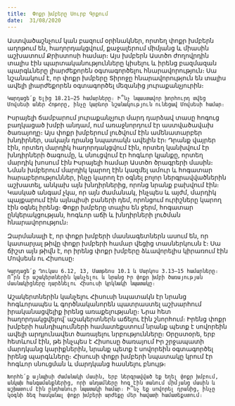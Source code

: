 ```yaml
---
title:  Փոքր խմբերը Սուրբ Գրքում
date:  31/08/2020
---
```


Աստվածաշնչում կան բազում օրինակներ, որտեղ փոքր խմբերն աղոթում են, հաղորդակցվում, քաջալերում միմյանց և միասին աշխատում Քրիստոսի համար։ Այս խմբերն Աստծո ժողովրդին տալիս էին պարտականությունները կիսելու և իրենց բազմազան պարգևները լիարժեքորեն օգտագործելու հնարավորություն։ Սա նշանակում է, որ փոքր խմբերը Տիրոջը հնարավորություն են տալիս ավելի լիարժեքորեն օգտագործել մեզանից յուրաքանչյուրին։

`Կարդացե՛ք Ելից 18.21–25 համարները։ Ի՞նչ նպաստավոր խորհուրդ տվեց Մովսեսի աներ Հոթորը, ինչը կարևոր նշանակություն ունեցավ Մովսեսի համար։`

Իսրայելի ճամբարում յուրաքանչյուր մարդ դարձավ տասը հոգուց բաղկացած խմբի անդամ, ում առաջնորդում էր աստվածավախ ծառայողը։ Այս փոքր խմբերում լուծվում էին ամենատարբեր խնդիրներ, սակայն դրանց նպատակն ավելին էր։ Դրանք վայրեր էին, որտեղ մարդիկ հաղորդակցվում էին, որտեղ կանխվում էր խնդիրների ծագումը, և սնուցվում էր հոգևոր կյանքը, որտեղ մարդիկ խոսում էին Իսրայելի համար Աստծո ծրագրերի մասին։ Նման խմբերում մարդիկ կարող էին կազմել ամուր և հոգատար հարաբերություններ, ինչը կարող էր օգնել բոլոր ներգրավվածներին աշխատել, անկախ այն խնդիրներից, որոնց նրանք բախվում էին։ Կասկած անգամ չկա, որ այն ժամանակ, ինչպես և այժմ, մարդիկ պայքարում էին այնպիսի բաների դեմ, որոնցում ուրիշները կարող էին օգնել իրենց։ Փոքր խմբերը տալիս են ջերմ, հոգատար ընկերակցության, հոգևոր աճի և խնդիրների լուծման հնարավորություն։

Զարմանալի է, որ փոքր խմբերի մասնագետներն ասում են, որ կատարյալ թիվը փոքր խմբերի համար վեցից տասներկուսն է։ Սա ճիշտ այն թիվն է, որ իրենց փոքր խմբերը ձևավորելիս կիրառում էին Մովսեսն ու Հիսուսը։

`Կարդացե՛ք Ղուկաս 6.12, 13, Մատթեոս 10.1 և Մարկոս 3.13–15 համարները։ Ո՞րն էր աշակերտներին կանչելու և նրանց Իր փոքր խմբի ծառայության մասնակիցները դարձնելու Հիսուսի կրկնակի նպատակը։`

Աշակերտներին կանչելու Հիսուսի նպատակն էր նրանց հոգևորապես և գործնականորեն պատրաստել աշխարհում իրականացվելիք իրենց առաքելությանը։ Նրա հետ հաղորդակցվելով՝ աշակերտներն աճելու էին շնորհում։ Իրենց փոքր խմբերի հանդիպումների համատեքստում նրանք պետք է սովորեին ավելի արդյունավետ ծառայելու նրբությունները։ Օրըստօրե, երբ հետևում էին, թե ինչպես է Հիսուսը ծառայում Իր շրջապատի մարդկանց կարիքներին, նրանք պետք է սովորեին օգտագործել իրենց պարգևները։ Հիսուսի փոքր խմբերի նպատակը կրում էր հոգևոր սնուցման և մարդկանց հասնելու բնույթ։

`Խորհե՛ք այնպիսի ժամանակի մասին, երբ ներգրավված եք եղել փոքր խմբում, անկախ հանգամանքներից, որի անդամները հոգ էին տանում միմյանց մասին և աշխատում էին ընդհանուր նպատակի համար։ Ի՞նչ եք սովորել դրանից, ինչը կօգնի ձեզ հասկանալ փոքր խմբերի արժեքը մեր հավատի համատեքստում։`